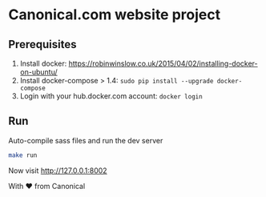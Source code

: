 Canonical.com website project
===

## Prerequisites

1. Install docker:
   https://robinwinslow.co.uk/2015/04/02/installing-docker-on-ubuntu/
2. Install docker-compose > 1.4: `sudo pip install --upgrade docker-compose`
3. Login with your hub.docker.com account: `docker login`

## Run

Auto-compile sass files and run the dev server
``` bash
make run
```

Now visit <http://127.0.0.1:8002>

With ♥ from Canonical
